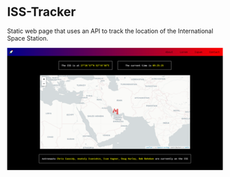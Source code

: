 # ISS-Tracker

Static web page that uses an API to track the location of the International Space Station.

<img src="./iss-tracker-snap.png" alt="">
